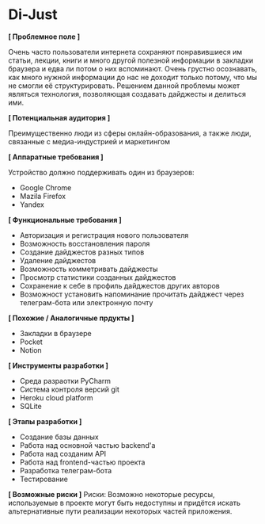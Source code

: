 # Di-Just
**[ Проблемное поле ]**

Очень часто пользователи интернета сохраняют понравившиеся им статьи, лекции, книги и много другой полезной информации в закладки браузера и едва ли потом о них вспоминают. Очень грустно осознавать, как много нужной информации до нас не доходит только потому, что мы не смогли её структурировать. Решением данной проблемы может являться технология, позволяющая создавать дайджесты и делиться ими.

**[ Потенциальная аудитория ]**

Преимущественно люди из сферы онлайн-образования, а также люди, связанные с медиа-индустрией и маркетингом

**[ Аппаратные требования ]**

Устройство должно поддерживать один из браузеров:
- Google Chrome
- Mazila Firefox
- Yandex

**[ Функциональные требования ]**
- Авторизация и регистрация нового пользователя
- Возможность восстановления пароля
- Создание дайджестов разных типов
- Удаление дайджестов
- Возможность комметривать дайджесты
- Просмотр статистики созданных дайджестов
- Сохранение к себе в профиль дайджестов других авторов
- Возможност установить напоминание прочитать дайджест через телеграм-бота или электронную почту


**[ Похожие / Аналогичные прдукты ]**
- Закладки в браузере
- Pocket
- Notion

**[ Инструменты разработки ]** 
- Среда разраотки PyCharm
- Cистема контроля версий git
- Heroku cloud platform
- SQLite

**[ Этапы разработки ]**
- Создание базы данных
- Работа над основной частью backend'a
- Работа над созданим API
- Работа над frontend-частью проекта
- Разработка телеграм-бота
- Тестирование

**[ Возможные риски ]**
Риски:
Возможно некоторые ресурсы, используемые в проекте могут быть недоступны и придётся искать альтернативные пути реализации некоторых частей приложения. 
